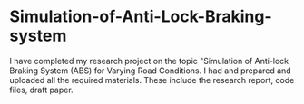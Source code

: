 # Simulation-of-Anti-Lock-Braking-system
I have completed my research project on the topic "Simulation of Anti-lock Braking System (ABS) for Varying Road Conditions. I had and  prepared and uploaded all the required materials. These include the research report, code files, draft paper.
